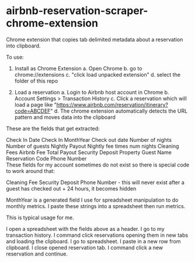 # airbnb-reservation-scraper-chrome-extension
Chrome extension that copies tab delimited metadata about a reservation into clipboard.

To use:

1. Install as Chrome Extension
  a. Open Chrome
  b. go to chrome://extensions
  c. "click load unpacked extension"
  d. select the folder of this repo

2. Load a reservation
  a. Login to Airbnb host account in Chrome
  b. Account Settings > Transaction History
  c. Click a reservation which will load a page like "https://www.airbnb.com/reservation/itinerary?code=ABCDEF"
  d. The chrome extension automatically detects the URL pattern and moves data into the clipboard

These are the fields that get extracted:

Check In Date	Check In MonthYear	Check out date	Number of nights	Number of guests	Nightly Payout	Nightly fee times num nights	Cleaning Fees	Airbnb Fee	Total Payout	Security Deposit	Property	Guest Name	Reservation Code	Phone Number														
These fields for my account sometimes do not exist so there is special code to work around that:

Cleaning Fee
Security Deposit
Phone Number - this will never exist after a guest has checked out + 24 hours, it becomes hidden

MonthYear is a generated field I use for spreadsheet manipulation to do monthly metrics.  I paste these strings into a spreadsheet then run metrics.

This is typical usage for me.

I open a spreadsheet with the fields above as a header.  I go to my transaction history.  I command click reservations opening them in new tabs and loading the clipboard.  I go to spreadsheet.  I paste in a new row from clipboard.  I close opened reservation tab.  I command click a new reservation and continue.

